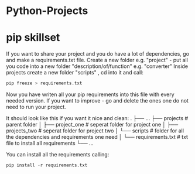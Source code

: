 # Python-Projects

# pip skillset

If you want to share your project and you do have a lot of dependencies, go and make a requirements.txt file.
Create a new folder e.g. "project" - put all you code into a new folder "description/of/function" e.g. "converter"
Inside projects create a new folder "scripts" , cd into it and call:

```python
pip freeze > requirements.txt 
```

Now you have writen all your pip requirements into this file with every needed version.
If you want to improve - go and delete the ones one do not need to run your project.

It should look like this if you want it nice and clean: 
    .
    ├── ...
    ├── projects                    # parent folder
    │   ├── project_one             # seperat folder for project one
    │   ├── projects_two            # seperat folder for project two
    │   └── scripts                 # folder for all the dependencies and requirements one need
    │       └── requirements.txt    # txt file to install all requirements
    └── ...

You can install all the requirements calling:
```python
pip install -r requirements.txt
```
